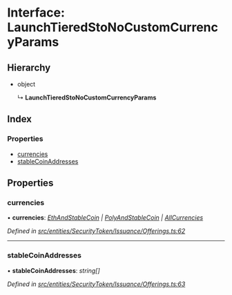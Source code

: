# Interface: LaunchTieredStoNoCustomCurrencyParams

## Hierarchy

* object

  ↳ **LaunchTieredStoNoCustomCurrencyParams**

## Index

### Properties

* [currencies](_entities_securitytoken_issuance_offerings_.launchtieredstonocustomcurrencyparams.md#currencies)
* [stableCoinAddresses](_entities_securitytoken_issuance_offerings_.launchtieredstonocustomcurrencyparams.md#stablecoinaddresses)

## Properties

###  currencies

• **currencies**: *[EthAndStableCoin](../modules/_entities_securitytoken_issuance_offerings_.md#ethandstablecoin) | [PolyAndStableCoin](../modules/_entities_securitytoken_issuance_offerings_.md#polyandstablecoin) | [AllCurrencies](../modules/_entities_securitytoken_issuance_offerings_.md#allcurrencies)*

*Defined in [src/entities/SecurityToken/Issuance/Offerings.ts:62](https://github.com/PolymathNetwork/polymath-sdk/blob/ade5412/src/entities/SecurityToken/Issuance/Offerings.ts#L62)*

___

###  stableCoinAddresses

• **stableCoinAddresses**: *string[]*

*Defined in [src/entities/SecurityToken/Issuance/Offerings.ts:63](https://github.com/PolymathNetwork/polymath-sdk/blob/ade5412/src/entities/SecurityToken/Issuance/Offerings.ts#L63)*
